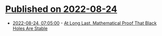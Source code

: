 # [Published on 2022-08-24](index.md)

* [2022-08-24, 07:05:00](https://soylentnews.org/article.pl?sid=22/08/23/042252&from=rss) - [At Long Last, Mathematical Proof That Black Holes Are Stable](https://soylentnews.org/article.pl?sid=22/08/23/042252&from=rss)
